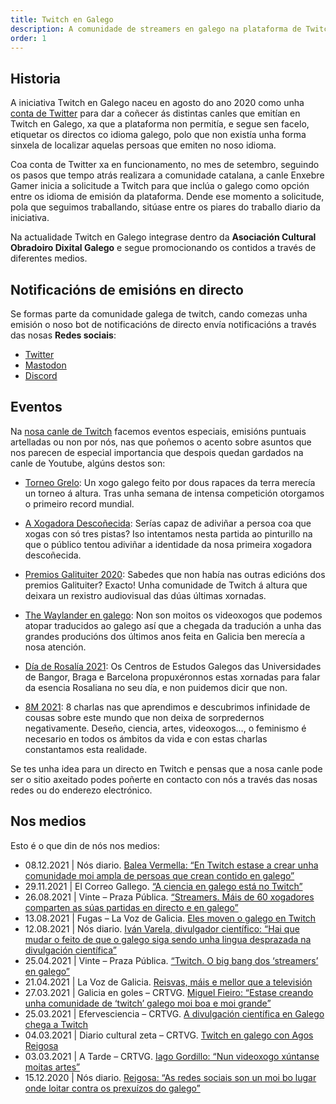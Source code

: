 ```yaml
---
title: Twitch en Galego
description: A comunidade de streamers en galego na plataforma de Twitch
order: 1
---
```


## Historia

A iniciativa Twitch en Galego naceu en agosto do ano 2020 como unha [conta de Twitter](https://twitter.com/GalegoTwitch) para dar a coñecer ás distintas canles que emitían en Twitch en Galego, xa que a plataforma non permitía, e segue sen facelo, etiquetar os directos co idioma galego, polo que non existía unha forma sinxela de localizar aquelas persoas que emiten no noso idioma.

Coa conta de Twitter xa en funcionamento, no mes de setembro, seguindo os pasos que tempo atrás realizara a comunidade catalana, a canle Enxebre Gamer inicia a solicitude a Twitch para que inclúa o galego como opción entre os idioma de emisión da plataforma. Dende ese momento a solicitude, pola que seguimos traballando, sitúase entre os piares do traballo diario da iniciativa.

Na actualidade Twitch en Galego integrase dentro da **Asociación Cultural Obradoiro Dixital Galego** e segue promocionando os contidos a través de diferentes medios.  

## Notificacións de emisións en directo

Se formas parte da comunidade galega de twitch, cando comezas unha emisión o noso bot de notificacións de directo envía notificacións a través das nosas **Redes sociais**:
- [Twitter](https://twitter.com/GalegoTwitch)
- [Mastodon](https://botsin.space/web/@GalegoTwitch)
- [Discord](http://discord.gg/pTbpHp9zwE)

## Eventos

Na [nosa canle de Twitch](https://www.twitch.tv/twitch_en_galego) facemos eventos especiais, emisións puntuais artelladas ou non por nós, nas que poñemos o acento sobre asuntos que nos parecen de especial importancia que despois quedan gardados na canle de Youtube, algúns destos son:

- [Torneo Grelo](https://youtu.be/8DrlQkJnfyk): Un xogo galego feito por dous rapaces da terra merecía un torneo á altura. Tras unha semana de intensa competición otorgamos o primeiro record mundial.

- [A Xogadora Descoñecida](https://youtu.be/TPKNGQG656w): Serías capaz de adiviñar a persoa coa que xogas con só tres pistas? Iso intentamos nesta partida ao pinturillo na que o público tentou adiviñar a identidade da nosa primeira xogadora descoñecida.

- [Premios Galituiter 2020](https://youtu.be/a-8fpPJDa5w): Sabedes que non había nas outras edicións dos premios Galituiter? Exacto! Unha comunidade de Twitch á altura que deixara un rexistro audiovisual das dúas últimas xornadas.

- [The Waylander en galego](https://youtu.be/FFwZyoheDAc): Non son moitos os videoxogos que podemos atopar traducidos ao galego así que a chegada da tradución a unha das grandes producións dos últimos anos feita en Galicia ben merecía a nosa atención.
- [Día de Rosalía 2021](https://youtu.be/aObRQKM-Ix8): Os Centros de Estudos Galegos das Universidades de Bangor, Braga e Barcelona propuxéronnos estas xornadas para falar da esencia Rosaliana no seu día, e non puidemos dicir que non.

- [8M 2021](https://youtube.com/playlist?list=PLLTAun0hvCx7-AvFZpQbJDvvjei432SNK): 8 charlas nas que aprendimos e descubrimos infinidade de cousas sobre este mundo que non deixa de sorpredernos negativamente. Deseño, ciencia, artes, videoxogos…, o feminismo é necesario en todos os ámbitos da vida e con estas charlas constantamos esta realidade.

Se tes unha idea para un directo en Twitch e pensas que a nosa canle pode ser o sitio axeitado podes poñerte en contacto con nós a través das nosas redes ou do enderezo electrónico.

## Nos medios
Esto é o que din de nós nos medios:

- 08.12.2021 | Nós diario. [Balea Vermella: “En Twitch estase a crear unha comunidade moi ampla de persoas que crean contido en galego”](https://www.nosdiario.gal/articulo/cultura/balea-vermella/20211208162957133708.amp.html)
- 29.11.2021 | El Correo Gallego. [“A ciencia en galego está no Twitch”](https://www.elcorreogallego.es/tendencias/a-ciencia-en-galego-esta-no-twitch-AY9724471)
- 26.08.2021 | Vinte – Praza Pública. [“Streamers. Máis de 60 xogadores comparten as súas partidas en directo e en galego”](https://vinte.praza.gal/artigo/mais-de-60-xogadores-comparten-as-suas-partidas-en-directo-e-en-galego)
- 13.08.2021 | Fugas – La Voz de Galicia. [Eles moven o galego en Twitch](https://www.lavozdegalicia.es/noticia/fugas/2021/08/13/span-langgleles-moven-galego-twitchspan/0003_202108SF13P6991.htm)
- 12.08.2021 | Nós diario. [Iván Varela, divulgador científico: “Hai que mudar o feito de que o galego siga sendo unha lingua desprazada na divulgación científica”](https://www.nosdiario.gal/articulo/social/ivan-varela-divulgador-cientifico/20210812212114127058.amp.html?__twitter_impression=true)
- 25.04.2021 | Vinte – Praza Pública. [“Twitch. O big bang dos ‘streamers’ en galego”](https://vinte.praza.gal/artigo/o-big-bang-dos-streamers-en-galego)
- 21.04.2021 | La Voz de Galicia. [Reisvas, máis e mellor que a televisión](https://www.lavozdegalicia.es/noticia/ourense/2021/04/20/span-langglreisvas-mais-mellor-televisionspan/00031618939438465233997.htm)
- 27.03.2021 | Galicia en goles – CRTVG. [Miguel Fieiro: “Estase creando unha comunidade de ‘twitch’ galego moi boa e moi grande”](http://www.crtvg.es/rg/destacados/galicia-en-goles-galicia-en-goles-do-dia-27-03-2021-4900603)
- 25.03.2021 | Efervesciencia – CRTVG. [A divulgación científica en Galego chega a Twitch](https://www.crtvg.es/rg/a-carta/efervesciencia-efervesciencia-do-dia-25-03-2021-4898584)
- 04.03.2021 | Diario cultural zeta – CRTVG. [Twitch en galego con Agos Reigosa](http://www.diariocultural.gal/zeta/twitch-en-galego-con-agos-reigosa/)
- 03.03.2021 | A Tarde – CRTVG. [Iago Gordillo: “Nun videoxogo xúntanse moitas artes”](http://www.crtvg.es/rg/destacados/a-tarde-a-tarde-do-dia-03-03-2021-4845622)
- 15.12.2020 | Nós diario. [Reigosa: “As redes sociais son un moi bo lugar onde loitar contra os prexuízos do galego”](https://www.nosdiario.gal/articulo/social/reigosa-redes-sociais-son-moi-bo-lugar-onde-loitar-prexuizos-do-galego/20201215162248111837.html)

<!-- 
Servidor de Discord

Se che interesa participar máis en profundidade da comunidade de Twitch en Galego temos un servidor de Discord onde poderás atopar, entre outras cousas:

    A axenda, con información dos vindeiros directos da semana.
    Clips, onde colgar e ver os clips máis destacados.
    O noso bot de discord, con información en tempo real de todas as retransmisións.
    Avisos das canles de youtube cada vez que suben un novo vídeo.
    Podcasts, en concreto unha canle cos avisos de todos os podcast de Podgalego, a comunidade de podcast en galego.
    Links ao outros servidores da comunidade, e moito máis.

Bot de Discord

E se o que queres é levarte Twitch en Galego a calquera parte podes facelo co noso bot de Discord, un pequeno automatismo programado por Fedello da canle Clankirfed que permite instalalo en calquera servidor de Discord do mundo e estar ao tanto do que se emite en galego en Twitch. O bot actualízase todos os días coas novas canles que imos incluíndo e nunca se perde un directo ;). -->